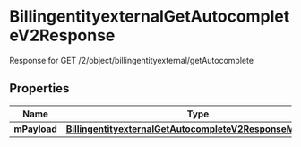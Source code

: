 

# BillingentityexternalGetAutocompleteV2Response

Response for GET /2/object/billingentityexternal/getAutocomplete

## Properties

| Name | Type | Description | Notes |
|------------ | ------------- | ------------- | -------------|
|**mPayload** | [**BillingentityexternalGetAutocompleteV2ResponseMPayload**](BillingentityexternalGetAutocompleteV2ResponseMPayload.md) |  |  |



